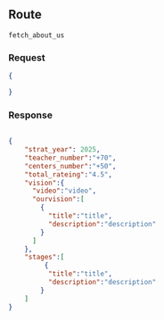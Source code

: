 

## Route

`fetch_about_us`

### Request

```json
{

}
```

### Response

```json

{
    "strat_year": 2025,
    "teacher_number":"+70",
    "centers_number":"+50",
    "total_rateing":"4.5",
    "vision":{
      "video":"video",
      "ourvision":[
        {
          "title":"title",
          "description":"description"
        }
      ]
    },
    "stages":[
         {
          "title":"title",
          "description":"description"
        }
    ]
}

```
